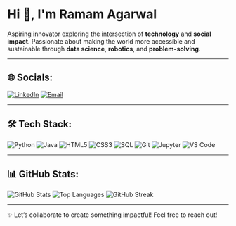 # Hi 👋, I'm Ramam Agarwal

Aspiring innovator exploring the intersection of **technology** and **social impact**. Passionate about making the world more accessible and sustainable through **data science**, **robotics**, and **problem-solving**.

---

## 🌐 Socials:
[![LinkedIn](https://img.shields.io/badge/LinkedIn-0077B5?logo=linkedin&logoColor=white)](https://linkedin.com/in/ramam-agarwal-51363716b/)
[![Email](https://img.shields.io/badge/Email-D14836?logo=gmail&logoColor=white)](mailto:ramamagarwal1234@gmail.com)

---

## 🛠️ Tech Stack:
![Python](https://img.shields.io/badge/Python-3776AB?logo=python&logoColor=white)
![Java](https://img.shields.io/badge/Java-007396?logo=java&logoColor=white)
![HTML5](https://img.shields.io/badge/HTML5-E34F26?logo=html5&logoColor=white)
![CSS3](https://img.shields.io/badge/CSS3-1572B6?logo=css3&logoColor=white)
![SQL](https://img.shields.io/badge/SQL-003B57?logo=postgresql&logoColor=white)
![Git](https://img.shields.io/badge/Git-F05032?logo=git&logoColor=white)
![Jupyter](https://img.shields.io/badge/Jupyter-F37626?logo=jupyter&logoColor=white)
![VS Code](https://img.shields.io/badge/VS%20Code-007ACC?logo=visual-studio-code&logoColor=white)

---

## 📊 GitHub Stats:
![GitHub Stats](https://github-readme-stats.vercel.app/api?username=RamamAgarwal&show_icons=true&theme=radical)
![Top Languages](https://github-readme-stats.vercel.app/api/top-langs/?username=RamamAgarwal&layout=compact&theme=radical)
![GitHub Streak](https://streak-stats.demolab.com?user=RamamAgarwal&theme=radical&hide_border=true)

---

✨ Let’s collaborate to create something impactful! Feel free to reach out!
